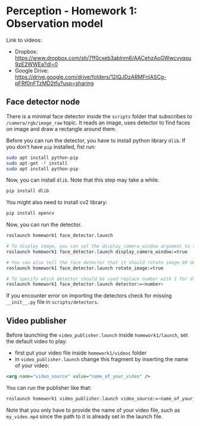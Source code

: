 # Perception - Homework 1: Observation model

Link to videos:
- Dropbox: https://www.dropbox.com/sh/7ff0cxeb3ablnm6/AACehzAoGWwcvyqsu9zE2WWEa?dl=0
- Google Drive: https://drive.google.com/drive/folders/12lQJDzARMFnIASCg-pFRf0nFTzMD2tfu?usp=sharing

## Face detector node
There is a minimal face detector inside the `scripts` folder that subscribes to `/camera/rgb/image_raw` topic. It reads an image, uses detector to find faces on image and draw a rectangle around them.

Before you can run the detector, you have to install python library `dlib`. If you don't have `pip` installed, fist run:

```bash
sudo apt install python-pip
sudo apt-get -f install
sudo apt install python-pip
```
Now, you can install `dlib`. Note that this step may take a while.

```bash
pip install dlib
```

You might also need to install cv2 library:
```bash
pip install opencv
```

Now, you can run the detector.

```bash
roslaunch homework1 face_detector.launch

# To display image, you can set the display_camera_window argument to true
roslaunch homework1 face_detector.launch display_camera_window:=true

# You can also tell the face detector that it should rotate image 90 degrees clockwise
roslaunch homework1 face_detector.launch rotate_image:=true

# To specify which detector should be used replace number with 1 for dlib, 2 for haar
roslaunch homework1 face_detector.launch detector:=<number>
```

If you encounter error on importing the detectors check for missing `__init__.py` file in `scripts/detectors`.

## Video publisher
Before launching the `video_publisher.launch` inside `homework1/launch`, set the default video to play:
- first put your video file inside `homework1/videos` folder
- in `video_publisher.launch` change this fragment by inserting the name of your video:

```xml
<arg name="video_source" value="name_of_your_video" />
```

You can run the publisher like that:

```bash
roslaunch homework1 video_publisher.launch video_source:=<name_of_your_video>

```

Note that you only have to provide the name of your video file, such as `my_video.mp4` since the path to it is already set in the launch file.


